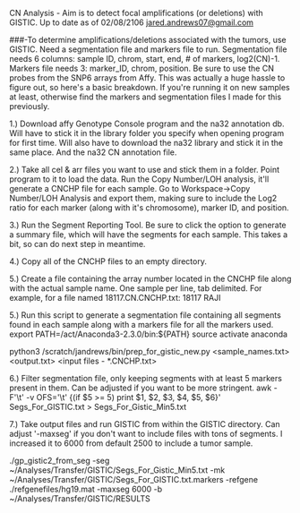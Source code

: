 CN Analysis - Aim is to detect focal amplifications (or deletions) with GISTIC.
Up to date as of 02/08/2106
jared.andrews07@gmail.com

###-To determine amplifications/deletions associated with the tumors, use GISTIC.
Need a segmentation file and markers file to run. Segmentation file needs 6 columns: sample ID, chrom, start, end, # of markers, log2(CN)-1. Markers file needs 3: marker_ID, chrom, position. Be sure to use the CN probes from the SNP6 arrays from Affy. This was actually a huge hassle to figure out, so here's a basic breakdown. If you're running it on new samples at least, otherwise find the markers and segmentation files I made for this previously. 


1.) Download affy Genotype Console program and the na32 annotation db. Will have to stick it in the library folder you specify when opening program for first time. Will also have to download
the na32 library and stick it in the same place. And the na32 CN annotation file. 


2.) Take all cel & arr files you want to use and stick them in a folder. Point program to it to load the data. Run the Copy Number/LOH analysis, it'll generate a CNCHP file for each sample. 
Go to Workspace->Copy Number/LOH Analysis and export them, making sure to include the Log2 ratio for each marker (along with it's chromosome), marker ID, and position.


3.) Run the Segment Reporting Tool. Be sure to click the option to generate a summary file, which will have the segments for each sample. This takes a bit, so can do next step in meantime.


4.) Copy all of the CNCHP files to an empty directory. 


5.) Create a file containing the array number located in the CNCHP file along with the actual sample name. One sample per line, tab delimited. 
For example, for a file named 18117.CN.CNCHP.txt:
18117	RAJI


5.) Run this script to generate a segmentation file containing all segments found in each sample along with a markers file for all the markers used.
export PATH=/act/Anaconda3-2.3.0/bin:${PATH}
source activate anaconda

python3  /scratch/jandrews/bin/prep_for_gistic_new.py <sample_names.txt> <output.txt> <input files - *.CNCHP.txt>


6.) Filter segmentation file, only keeping segments with at least 5 markers present in them. Can be adjusted if you want to be more stringent.
awk -F'\t' -v OFS='\t' {(if $5 >= 5) print $1, $2, $3, $4, $5, $6}' Segs_For_GISTIC.txt > Segs_For_Gistic_Min5.txt


7.) Take output files and run GISTIC from within the GISTIC directory. Can adjust '-maxseg' if you don't want to include files with tons of segments. I increased it to 6000 from default 2500
to include a tumor sample. 

./gp_gistic2_from_seg -seg ~/Analyses/Transfer/GISTIC/Segs_For_Gistic_Min5.txt -mk ~/Analyses/Transfer/GISTIC/Segs_For_GISTIC.txt.markers -refgene ./refgenefiles/hg19.mat -maxseg 6000 -b ~/Analyses/Transfer/GISTIC/RESULTS

